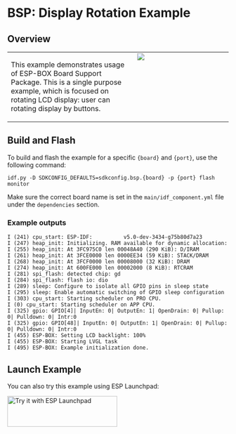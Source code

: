 # BSP: Display Rotation Example

## Overview

<table>
<tr><td valign="top">

This example demonstrates usage of ESP-BOX Board Support Package. This is a single purpose example, which is focused on rotating LCD display: user can rotating display by buttons.

</td><td width="200" valign="top">
  <img src="/examples/display_rotation/doc/pic.webp">
</td></tr>
</table>

## Build and Flash

To build and flash the example for a specific `{board}` and `{port}`, use the following command:

```
idf.py -D SDKCONFIG_DEFAULTS=sdkconfig.bsp.{board} -p {port} flash monitor
```
Make sure the correct board name is set in the `main/idf_component.yml` file under the `dependencies` section.

### Example outputs

```
I (241) cpu_start: ESP-IDF:          v5.0-dev-3434-g75b80d7a23
I (247) heap_init: Initializing. RAM available for dynamic allocation:
I (255) heap_init: At 3FC975C0 len 00048A40 (290 KiB): D/IRAM
I (261) heap_init: At 3FCE0000 len 0000EE34 (59 KiB): STACK/DRAM
I (268) heap_init: At 3FCF0000 len 00008000 (32 KiB): DRAM
I (274) heap_init: At 600FE000 len 00002000 (8 KiB): RTCRAM
I (281) spi_flash: detected chip: gd
I (284) spi_flash: flash io: dio
I (289) sleep: Configure to isolate all GPIO pins in sleep state
I (295) sleep: Enable automatic switching of GPIO sleep configuration
I (303) cpu_start: Starting scheduler on PRO CPU.
I (0) cpu_start: Starting scheduler on APP CPU.
I (325) gpio: GPIO[4]| InputEn: 0| OutputEn: 1| OpenDrain: 0| Pullup: 0| Pulldown: 0| Intr:0
I (325) gpio: GPIO[48]| InputEn: 0| OutputEn: 1| OpenDrain: 0| Pullup: 0| Pulldown: 0| Intr:0
I (455) ESP-BOX: Setting LCD backlight: 100%
I (455) ESP-BOX: Starting LVGL task
I (495) ESP-BOX: Example initialization done.
```

## Launch Example

You can also try this example using ESP Launchpad:

<a href="https://espressif.github.io/esp-launchpad/?flashConfigURL=https://espressif.github.io/esp-bsp/config.toml&app=display_rotation-">
    <img alt="Try it with ESP Launchpad" src="https://espressif.github.io/esp-launchpad/assets/try_with_launchpad.png" width="250" height="70">
</a>
